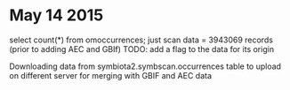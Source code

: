 # May 14 2015
select count(*) from omoccurrences; just scan data = 3943069 records (prior to adding AEC and GBIf)
	TODO: add a flag to the data for its origin

Downloading data from symbiota2.symbscan.occurrences table to upload on different server for merging with GBIF and AEC data



